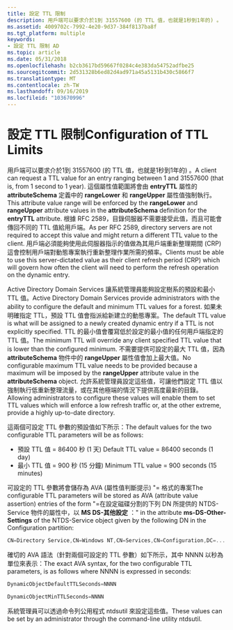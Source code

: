 ```yaml
---
title: 設定 TTL 限制
description: 用戶端可以要求介於1到 31557600 (的 TTL 值，也就是1秒到1年的) 。
ms.assetid: 4009702c-7992-4e20-9d37-384f8137ba8f
ms.tgt_platform: multiple
keywords:
- 設定 TTL 限制 AD
ms.topic: article
ms.date: 05/31/2018
ms.openlocfilehash: b2cb3617bd59667f0284c4e383da54752adfbe25
ms.sourcegitcommit: 2d531328b6ed82d4ad971a45a5131b430c5866f7
ms.translationtype: MT
ms.contentlocale: zh-TW
ms.lasthandoff: 09/16/2019
ms.locfileid: "103670996"
---
```

# <a name="configuration-of-ttl-limits"></a><span data-ttu-id="a7186-104">設定 TTL 限制</span><span class="sxs-lookup"><span data-stu-id="a7186-104">Configuration of TTL Limits</span></span>

<span data-ttu-id="a7186-105">用戶端可以要求介於1到 31557600 (的 TTL 值，也就是1秒到1年的) 。</span><span class="sxs-lookup"><span data-stu-id="a7186-105">A client can request a TTL value for an entry ranging between 1 and 31557600 (that is, from 1 second to 1 year).</span></span> <span data-ttu-id="a7186-106">這個屬性值範圍將會由 **entryTTL** 屬性的 **attributeSchema** 定義中的 **rangeLower** 和 **rangeUpper** 屬性值強制執行。</span><span class="sxs-lookup"><span data-stu-id="a7186-106">This attribute value range will be enforced by the **rangeLower** and **rangeUpper** attribute values in the **attributeSchema** definition for the **entryTTL** attribute.</span></span> <span data-ttu-id="a7186-107">根據 RFC 2589，目錄伺服器不需要接受此值，而且可能會傳回不同的 TTL 值給用戶端。</span><span class="sxs-lookup"><span data-stu-id="a7186-107">As per RFC 2589, directory servers are not required to accept this value and might return a different TTL value to the client.</span></span> <span data-ttu-id="a7186-108">用戶端必須能夠使用此伺服器指示的值做為其用戶端重新整理期間 (CRP) 這會控制用戶端對動態專案執行重新整理作業所需的頻率。</span><span class="sxs-lookup"><span data-stu-id="a7186-108">Clients must be able to use this server-dictated value as their client refresh period (CRP) which will govern how often the client will need to perform the refresh operation on the dynamic entry.</span></span>

<span data-ttu-id="a7186-109">Active Directory Domain Services 讓系統管理員能夠設定樹系的預設和最小 TTL 值。</span><span class="sxs-lookup"><span data-stu-id="a7186-109">Active Directory Domain Services provide administrators with the ability to configure the default and minimum TTL values for a forest.</span></span> <span data-ttu-id="a7186-110">如果未明確指定 TTL，預設 TTL 值會指派給新建立的動態專案。</span><span class="sxs-lookup"><span data-stu-id="a7186-110">The default TTL value is what will be assigned to a newly created dynamic entry if a TTL is not explicitly specified.</span></span> <span data-ttu-id="a7186-111">TTL 的最小值會覆寫低於設定的最小值的任何用戶端指定的 TTL 值。</span><span class="sxs-lookup"><span data-stu-id="a7186-111">The minimum TTL will override any client specified TTL value that is lower than the configured minimum.</span></span> <span data-ttu-id="a7186-112">不需要提供可設定的最大 TTL 值，因為 **attributeSchema** 物件中的 **rangeUpper** 屬性值會加上最大值。</span><span class="sxs-lookup"><span data-stu-id="a7186-112">No configurable maximum TTL value needs to be provided because a maximum will be imposed by the **rangeUpper** attribute value in the **attributeSchema** object.</span></span> <span data-ttu-id="a7186-113">允許系統管理員設定這些值，可讓他們設定 TTL 值以強制執行低重新整理流量，或在其他極端的情況下提供高度最新的目錄。</span><span class="sxs-lookup"><span data-stu-id="a7186-113">Allowing administrators to configure these values will enable them to set TTL values which will enforce a low refresh traffic or, at the other extreme, provide a highly up-to-date directory.</span></span>

<span data-ttu-id="a7186-114">這兩個可設定 TTL 參數的預設值如下所示：</span><span class="sxs-lookup"><span data-stu-id="a7186-114">The default values for the two configurable TTL parameters will be as follows:</span></span>

-   <span data-ttu-id="a7186-115">預設 TTL 值 = 86400 秒 (1 天) </span><span class="sxs-lookup"><span data-stu-id="a7186-115">Default TTL value = 86400 seconds (1 day)</span></span>
-   <span data-ttu-id="a7186-116">最小 TTL 值 = 900 秒 (15 分鐘) </span><span class="sxs-lookup"><span data-stu-id="a7186-116">Minimum TTL value = 900 seconds (15 minutes)</span></span>

<span data-ttu-id="a7186-117">可設定的 TTL 參數將會儲存為 AVA (屬性值判斷提示) "<value-name>= 格式的專案</span><span class="sxs-lookup"><span data-stu-id="a7186-117">The configurable TTL parameters will be stored as AVA (attribute value assertion) entries of the form "<value-name>=</span></span><value><span data-ttu-id="a7186-118">在設定磁碟分割的下列 DN 所提供的 NTDS-Service 物件的屬性中，以 **MS DS-其他設定** ：</span><span class="sxs-lookup"><span data-stu-id="a7186-118">" in the attribute **ms-DS-Other-Settings** of the NTDS-Service object given by the following DN in the Configuration partition:</span></span>


```C++
CN=Directory Service,CN=Windows NT,CN=Services,CN=Configuration,DC=...
```



<span data-ttu-id="a7186-119">確切的 AVA 語法（針對兩個可設定的 TTL 參數）如下所示，其中 NNNN 以秒為單位來表示：</span><span class="sxs-lookup"><span data-stu-id="a7186-119">The exact AVA syntax, for the two configurable TTL parameters, is as follows where NNNN is expressed in seconds:</span></span>


```C++
DynamicObjectDefaultTTLSeconds=NNNN
```




```C++
DynamicObjectMinTTLSeconds=NNNN
```



<span data-ttu-id="a7186-120">系統管理員可以透過命令列公用程式 ntdsutil 來設定這些值。</span><span class="sxs-lookup"><span data-stu-id="a7186-120">These values can be set by an administrator through the command-line utility ntdsutil.</span></span>

 

 




